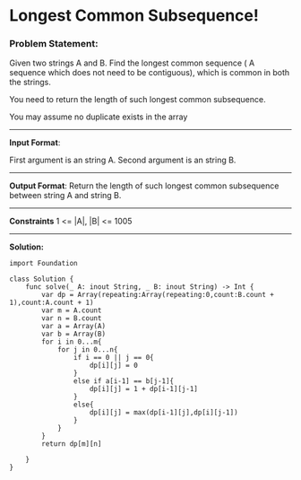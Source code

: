 #  Longest Common Subsequence!
### Problem Statement:
Given two strings A and B. Find the longest common sequence ( A sequence which does not need to be contiguous), which is common in both the strings.

You need to return the length of such longest common subsequence.

You may assume no duplicate exists in the array

---
**Input Format**:

First argument is an string A.
Second argument is an string B.

---

**Output Format**:
Return the length of such longest common subsequence between string A and string B.


---
**Constraints**
1 <= |A|, |B| <= 1005

---
**Solution:**

    import Foundation

    class Solution {
        func solve(_ A: inout String, _ B: inout String) -> Int {
            var dp = Array(repeating:Array(repeating:0,count:B.count + 1),count:A.count + 1)
            var m = A.count
            var n = B.count
            var a = Array(A)
            var b = Array(B)
            for i in 0...m{
                for j in 0...n{
                    if i == 0 || j == 0{
                        dp[i][j] = 0
                    }
                    else if a[i-1] == b[j-1]{
                        dp[i][j] = 1 + dp[i-1][j-1]
                    }
                    else{
                        dp[i][j] = max(dp[i-1][j],dp[i][j-1])
                    }
                }
            }
            return dp[m][n]

        }
    }
